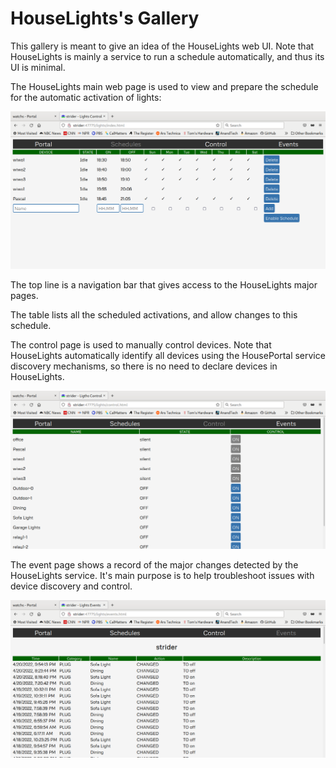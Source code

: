 # HouseLights's Gallery

This gallery is meant to give an idea of the HouseLights web UI. Note that HouseLights is mainly a service to run a schedule automatically, and thus its UI is minimal.

The HouseLights main web page is used to view and prepare the schedule for the automatic activation of lights:

![HouseLights Main Page](https://raw.githubusercontent.com/pascal-fb-martin/houselights/main/gallery/schedule-page.png)

The top line is a navigation bar that gives access to the HouseLights major pages.

The table lists all the scheduled activations, and allow changes to this schedule.

The control page is used to manually control devices. Note that HouseLights automatically identify all devices using the HousePortal service discovery mechanisms, so there is no need to declare devices in HouseLights.

![HouseLights Config Page](https://raw.githubusercontent.com/pascal-fb-martin/houselights/main/gallery/control-page.png)

The event page shows a record of the major changes detected by the HouseLights service. It's main purpose is to help troubleshoot issues with device discovery and control.

![HouseLights Event Page](https://raw.githubusercontent.com/pascal-fb-martin/houselights/main/gallery/event-page.png)

